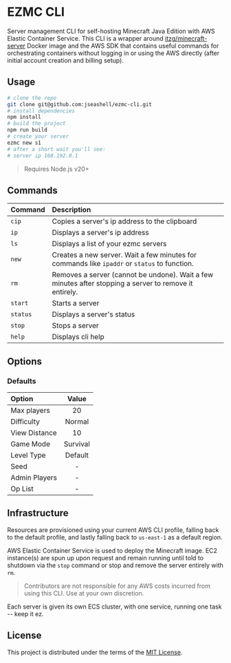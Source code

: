 # EZMC CLI

Server management CLI for self-hosting Minecraft Java Edition with AWS Elastic Container Service. This CLI is a wrapper around [itzg/minecraft-server](https://github.com/itzg/docker-minecraft-server) Docker image and the AWS SDK that contains useful commands for orchestrating containers without logging in or using the AWS directly (after initial account creation and billing setup).

## Usage

```sh
# clone the repo
git clone git@github.com:jseashell/ezmc-cli.git
# install dependencies
npm install
# build the project
npm run build
# create your server
ezmc new s1
# after a short wait you'll see:
# server ip 168.192.0.1
```

> Requires Node.js v20+

## Commands

| Command  | Description                                                                                            |
| :------- | :----------------------------------------------------------------------------------------------------- |
| `cip`    | Copies a server's ip address to the clipboard                                                          |
| `ip`     | Displays a server's ip address                                                                         |
| `ls`     | Displays a list of your ezmc servers                                                                   |
| `new`    | Creates a new server. Wait a few minutes for commands like `ipaddr` or `status` to function.           |
| `rm`     | Removes a server (cannot be undone). Wait a few minutes after stopping a server to remove it entirely. |
| `start`  | Starts a server                                                                                        |
| `status` | Displays a server's status                                                                             |
| `stop`   | Stops a server                                                                                         |
| `help`   | Displays cli help                                                                                      |

## Options

### Defaults

| Option        |  Value   |
| :------------ | :------: |
| Max players   |    20    |
| Difficulty    |  Normal  |
| View Distance |    10    |
| Game Mode     | Survival |
| Level Type    | Default  |
| Seed          |    -     |
| Admin Players |    -     |
| Op List       |    -     |

## Infrastructure

Resources are provisioned using your current AWS CLI profile, falling back to the default profile, and lastly falling back to `us-east-1` as a default region.

AWS Elastic Container Service is used to deploy the Minecraft image. EC2 instance(s) are spun up upon request and remain running until told to shutdown via the `stop` command or stop and remove the server entirely with `rm`.

> Contributors are not responsible for any AWS costs incurred from using this CLI. Use at your own discretion.

Each server is given its own ECS cluster, with one service, running one task -- keep it ez.

## License

This project is distributed under the terms of the [MIT License](./LICENSE).
